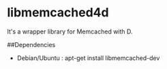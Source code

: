 # libmemcached4d

It's a wrapper library for Memcached with D.

##Dependencies

- Debian/Ubuntu : apt-get install libmemcached-dev

